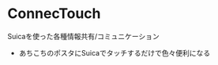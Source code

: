 <h1>ConnecTouch</h1>

Suicaを使った各種情報共有/コミュニケーション

<ul>
  <li>あちこちのポスタにSuicaでタッチするだけで色々便利になる</li>
</ul>
